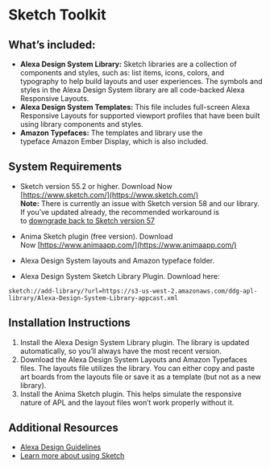 # Sketch Toolkit

## What’s included:
* **Alexa Design System Library:** Sketch libraries are a collection of components and styles, such as: list items, icons, colors, and typography to help build layouts and user experiences. The symbols and styles in the Alexa Design System library are all code-backed Alexa Responsive Layouts.
* **Alexa Design System Templates:** This file includes full-screen Alexa Responsive Layouts for supported viewport profiles that have been built using library components and styles. 
* **Amazon Typefaces:** The templates and library use the typeface Amazon Ember Display, which is also included.

## System Requirements
* Sketch version 55.2 or higher. Download Now [https://www.sketch.com/](https://www.sketch.com/)<br> **Note:** There is currently an issue with Sketch version 58 and our library. If you’ve updated already, the recommended    workaround is to [downgrade back to Sketch version 57](https://www.sketch.com/updates/)

* Anima Sketch plugin (free version). Download Now [https://www.animaapp.com/](https://www.animaapp.com/)
* Alexa Design System layouts and Amazon typeface folder.
* Alexa Design System Sketch Library Plugin. Download here:
```
sketch://add-library/?url=https://s3-us-west-2.amazonaws.com/ddg-apl-library/Alexa-Design-System-Library-appcast.xml
```

## Installation Instructions
1. Install the Alexa Design System Library plugin. The library is updated automatically, so you’ll always have the most recent version.
2. Download the Alexa Design System Layouts and Amazon Typefaces files. The layouts file utilizes the library. You can either copy and paste art boards from the layouts file or save it as a template (but not as a new library). 
3. Install the Anima Sketch plugin. This helps simulate the responsive nature of APL and the layout files won’t work properly without it.

## Additional Resources
* [Alexa Design Guidelines](https://developer.amazon.com/docs/alexa-design/get-started.html)
* [Learn more about using Sketch](https://www.sketch.com/docs/)

